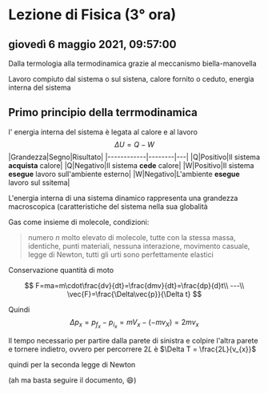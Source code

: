 # Lezione di Fisica (3° ora)

## giovedì 6 maggio 2021, 09:57:00

Dalla termologia alla termodinamica grazie al meccanismo biella-manovella

Lavoro compiuto dal sistema o sul sistena, calore fornito o ceduto, energia interna del sistema

## Primo principio della terrmodinamica
l' energia interna del sistema è legata al calore e al lavoro
$$
\Delta U=Q-W
$$
|Grandezza|Segno|Risultato|
|------------|--------|---|
|Q|Positivo|Il sistema **acquista** calore|
|Q|Negativo|Il sistema **cede** calore|
|W|Positivo|Il sistema **esegue** lavoro sull'ambiente esterno|
|W|Negativo|L'ambiente **esegue** lavoro sul ssitema|

L'energia interna di una sistema dinamico rappresenta una grandezza macroscopica (caratteristiche del sistema nella sua globalità

Gas come insieme di molecole, condizioni:

> numero *n* molto elevato di molecole, tutte con la stessa massa, identiche, punti materiali, nessuna interazione, movimento casuale, legge di Newton, tutti gli urti sono perfettamente elastici

Conservazione quantità di moto

$$
F=ma=m\cdot\frac{dv}{dt}=\frac{dmv}{dt}=\frac{dp}{d}t\\
---\\
\vec{F}=\frac{\Delta\vec{p}}{\Delta t}
$$


Quindi
$$
\Delta p_{x}=p_{f_{x}}-p_{i_{x}}=mV_{x}-(-mv_{X})=2mv_{x}
$$


Il tempo necessario per partire dalla parete di sinistra e colpire l'altra parete e tornere indietro, ovvero per percorrere $2L$ è $\Delta T = \frac{2L}{v_{x}}$

quindi per la seconda legge di Newton

(ah ma basta seguire il documento, :smile:)
<!--stackedit_data:
eyJoaXN0b3J5IjpbMTcxMDEzMDQyN119
-->